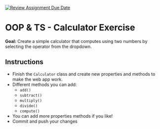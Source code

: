 [![Review Assignment Due Date](https://classroom.github.com/assets/deadline-readme-button-22041afd0340ce965d47ae6ef1cefeee28c7c493a6346c4f15d667ab976d596c.svg)](https://classroom.github.com/a/4MpWAC_K)
# OOP & TS - Calculator Exercise

**Goal:** Create a simple calculator that computes using two numbers by selecting the operator from the dropdown.

## Instructions

- Finish the `Calculator` class and create new properties and methods to make the web app work.
- Different methods you can add:
  - `add()`
  - `subtract()`
  - `multiply()`
  - `divide()`
  - `compute()`
- You can add more properties methods if you like!
- Commit and push your changes
